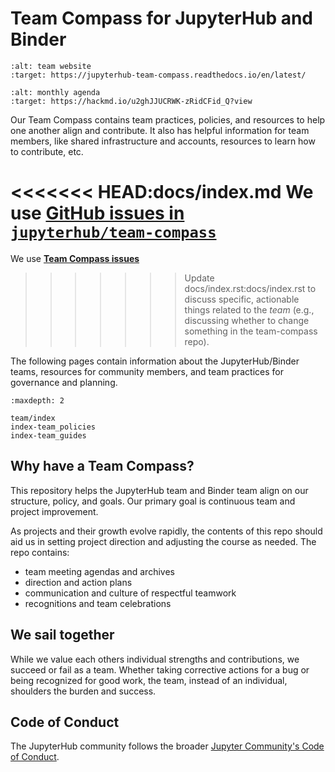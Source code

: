 # Team Compass for JupyterHub and Binder

```{image} https://img.shields.io/badge/team-website-orange.svg
:alt: team website
:target: https://jupyterhub-team-compass.readthedocs.io/en/latest/
```

```{image} https://img.shields.io/badge/agenda-this%20month-blue.svg
:alt: monthly agenda
:target: https://hackmd.io/u2ghJJUCRWK-zRidCFid_Q?view
```

Our Team Compass contains team practices, policies, and resources to help one another align and contribute.
It also has helpful information for team members, like shared infrastructure and accounts, resources to learn how to contribute, etc.

<<<<<<< HEAD:docs/index.md
We use **[GitHub issues in `jupyterhub/team-compass`](https://github.com/jupyterhub/team-compass/issues)**
=======
We use [**Team Compass issues**](https://github.com/jupyterhub/team-compass/issues)
>>>>>>> Update docs/index.rst:docs/index.rst
to discuss specific, actionable things related to the *team* (e.g., discussing whether to change something in the team-compass repo).

The following pages contain information about the JupyterHub/Binder
teams, resources for community members, and team practices for
governance and planning.

```{toctree}
:maxdepth: 2

team/index
index-team_policies
index-team_guides
```

## Why have a Team Compass?

This repository helps the JupyterHub team and Binder team align on our structure, policy, and goals.
Our primary goal is continuous team and project improvement.

As projects and their growth evolve rapidly, the contents of this repo
should aid us in setting project direction and adjusting the course as
needed. The repo contains:

- team meeting agendas and archives
- direction and action plans
- communication and culture of respectful teamwork
- recognitions and team celebrations

## We sail together

While we value each others individual strengths and contributions, we succeed
or fail as a team. Whether taking corrective actions for a bug or being
recognized for good work, the team, instead of an individual, shoulders
the burden and success.

## Code of Conduct

The JupyterHub community follows the broader [Jupyter Community's Code of Conduct](https://github.com/jupyter/governance/blob/master/conduct/code_of_conduct.md).
